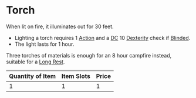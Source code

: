 # Torch

When lit on fire, it illuminates out for 30 feet.

- Lighting a torch requires 1 [Action](../../../Game%20Procedures/Core%20Procedures/Action.md) and a [DC](../../../Game%20Procedures/Core%20Procedures/DC.md) 10 [Dexterity](../../../Player%20Characters/The%20Ability%20Scores/Dexterity.md) check if [Blinded](../../../Game%20Procedures/Conditions/Blinded.md).
- The light lasts for 1 hour.

Three torches of materials is enough for an 8 hour campfire instead, suitable for a [Long Rest](../../../Game%20Procedures/Core%20Procedures/Resting.md#Long%20Rest).

| Quantity of Item | Item Slots | Price |
| ---------------- | ---------- | ----- |
| 1                | 1          | 1     |
